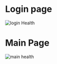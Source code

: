 # Login page
![login Health](https://github.com/Yeansovanvathana/Health_Project/assets/61142466/f8ec45d1-5ae1-484f-b602-3ad37f94912f)

# Main Page
![main health](https://github.com/Yeansovanvathana/Health_Project/assets/61142466/330079de-763b-4dee-bf19-b20ff0f86902)
